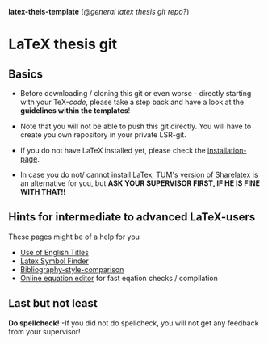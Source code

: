 __latex-theis-template__ (_@general latex thesis git repo?_)

# LaTeX thesis git

## Basics
- Before downloading / cloning this git or even worse - directly starting with your TeX-_code_,
please take a step back and have a look at the __guidelines within the templates__!

- Note that you will not be able to push this git directly. You will have to create you own repository in your private LSR-git.

- If you do not have LaTeX installed yet, please check the [installation-page](https://wiki.tum.de/display/lsritr/An+introduction+to+LaTeX#installation).

- In case you do not/ cannot install LaTex, [TUM's version of Sharelatex](https://sharelatex.tum.de) is an alternative for you, but __ASK YOUR SUPERVISOR FIRST, IF HE IS FINE WITH THAT!!__


## Hints for intermediate to advanced LaTeX-users
These pages might be of a help for you
- [Use of English Titles](http://www.tum.de/fileadmin/w00bfo/www/Studium/Dokumente/Pruefungsangelegenheiten/Verwendung_des_Englischen_in_Thesistiteln.pdf)
- [Latex Symbol Finder](http://detexify.kirelabs.org/classify.html)
- [Bibliography-style-comparison](https://de.sharelatex.com/learn/Bibtex_bibliography_styles)
- [Online equation editor](https://www.codecogs.com/latex/eqneditor.php) for fast eqation checks / compilation

 
## Last but not least
__Do spellcheck!__ -If you did not do spellcheck, you will not get any feedback from your supervisor!
